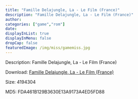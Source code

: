 ```yaml
---
title: "Famille Delajungle, La - Le Film (France)"
description: "Famille Delajungle, La - Le Film (France)"
author: 
categories: ["game","rom"]
date: 
displayInList: true
displayInMenu: false
dropCap: false
featuredImage: /img/miss/gamemiss.jpg
---
```


Description: Famille Delajungle, La - Le Film (France)

Download: <a style="text-decoration:underline;" href="https://mega.nz/#!2TBQyYTS!82YE_zGiQCi5434H6GISifJ17-MpFhaT8roaCzgdD0Y" target = "_blank" rel = "nofollow" > Famille Delajungle, La - Le Film (France)</a>

Size: 4194304

MD5: FDA461B129B3630E13A9173A4ED5FD88

